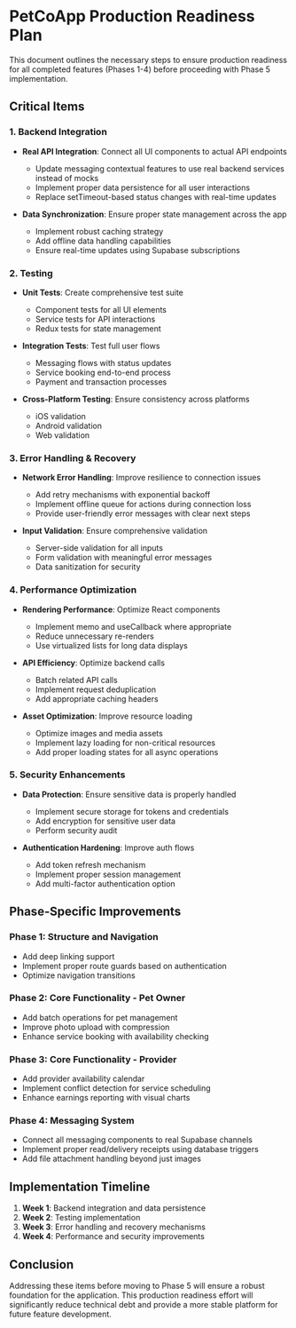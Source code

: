 # PetCoApp Production Readiness Plan

This document outlines the necessary steps to ensure production readiness for all completed features (Phases 1-4) before proceeding with Phase 5 implementation.

## Critical Items

### 1. Backend Integration
- **Real API Integration**: Connect all UI components to actual API endpoints
  - Update messaging contextual features to use real backend services instead of mocks
  - Implement proper data persistence for all user interactions
  - Replace setTimeout-based status changes with real-time updates

- **Data Synchronization**: Ensure proper state management across the app
  - Implement robust caching strategy
  - Add offline data handling capabilities
  - Ensure real-time updates using Supabase subscriptions

### 2. Testing
- **Unit Tests**: Create comprehensive test suite
  - Component tests for all UI elements
  - Service tests for API interactions
  - Redux tests for state management

- **Integration Tests**: Test full user flows
  - Messaging flows with status updates
  - Service booking end-to-end process
  - Payment and transaction processes

- **Cross-Platform Testing**: Ensure consistency across platforms
  - iOS validation
  - Android validation
  - Web validation

### 3. Error Handling & Recovery
- **Network Error Handling**: Improve resilience to connection issues
  - Add retry mechanisms with exponential backoff
  - Implement offline queue for actions during connection loss
  - Provide user-friendly error messages with clear next steps

- **Input Validation**: Ensure comprehensive validation
  - Server-side validation for all inputs
  - Form validation with meaningful error messages
  - Data sanitization for security

### 4. Performance Optimization
- **Rendering Performance**: Optimize React components
  - Implement memo and useCallback where appropriate
  - Reduce unnecessary re-renders
  - Use virtualized lists for long data displays

- **API Efficiency**: Optimize backend calls
  - Batch related API calls
  - Implement request deduplication
  - Add appropriate caching headers

- **Asset Optimization**: Improve resource loading
  - Optimize images and media assets
  - Implement lazy loading for non-critical resources
  - Add proper loading states for all async operations

### 5. Security Enhancements
- **Data Protection**: Ensure sensitive data is properly handled
  - Implement secure storage for tokens and credentials
  - Add encryption for sensitive user data
  - Perform security audit

- **Authentication Hardening**: Improve auth flows
  - Add token refresh mechanism
  - Implement proper session management
  - Add multi-factor authentication option

## Phase-Specific Improvements

### Phase 1: Structure and Navigation
- Add deep linking support
- Implement proper route guards based on authentication
- Optimize navigation transitions

### Phase 2: Core Functionality - Pet Owner
- Add batch operations for pet management
- Improve photo upload with compression
- Enhance service booking with availability checking

### Phase 3: Core Functionality - Provider
- Add provider availability calendar
- Implement conflict detection for service scheduling
- Enhance earnings reporting with visual charts

### Phase 4: Messaging System
- Connect all messaging components to real Supabase channels
- Implement proper read/delivery receipts using database triggers
- Add file attachment handling beyond just images

## Implementation Timeline

1. **Week 1**: Backend integration and data persistence
2. **Week 2**: Testing implementation
3. **Week 3**: Error handling and recovery mechanisms
4. **Week 4**: Performance and security improvements

## Conclusion

Addressing these items before moving to Phase 5 will ensure a robust foundation for the application. This production readiness effort will significantly reduce technical debt and provide a more stable platform for future feature development.